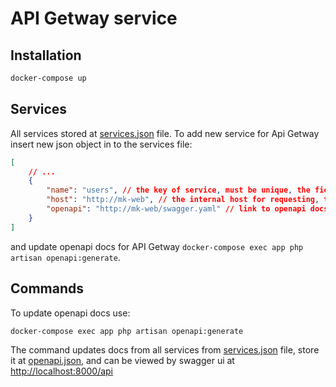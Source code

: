# API Getway service

## Installation
```bash
docker-compose up
```

## Services
All services stored at [services.json](services.json) file. To add new service for Api Getway insert new json object in to the services file:
```json
[
    // ...
    {
        "name": "users", // the key of service, must be unique, the field not nullable
        "host": "http://mk-web", // the internal host for requesting, the field not nullable
        "openapi": "http://mk-web/swagger.yaml" // link to openapi docs for service, the field not nullable 
    }
]
```
and update openapi docs for API Getway `docker-compose exec app php artisan openapi:generate`.

## Commands
To update openapi docs use:
```bash
docker-compose exec app php artisan openapi:generate
```
The command updates docs from all services from [services.json](services.json) file, store it at [openapi.json](openapi.json), and can be viewed by swagger ui at [http://localhost:8000/api](http://localhost:8000/api)